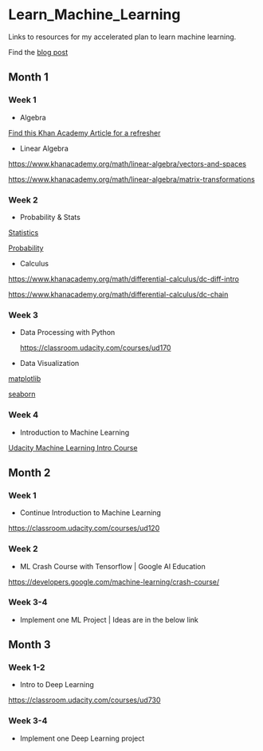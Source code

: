 # Learn_Machine_Learning
Links to resources for my accelerated plan to learn machine learning.

Find the [blog post](https://intellipy.com/learn-machine-learning-in-three-months/)
## Month 1
### Week 1
- Algebra

[Find this Khan Academy Article for a refresher](https://www.khanacademy.org/math/cc-sixth-grade-math/cc-6th-expressions-and-variables/cc-6th-evaluating-expressions/a/terms-factors-and-coefficients-review)
- Linear Algebra

https://www.khanacademy.org/math/linear-algebra/vectors-and-spaces

https://www.khanacademy.org/math/linear-algebra/matrix-transformations
### Week 2
- Probability & Stats

[Statistics](https://classroom.udacity.com/courses/ud827)

[Probability](https://www.khanacademy.org/math/statistics-probability/probability-library)
- Calculus

https://www.khanacademy.org/math/differential-calculus/dc-diff-intro

https://www.khanacademy.org/math/differential-calculus/dc-chain
### Week 3
- Data Processing with Python

  https://classroom.udacity.com/courses/ud170
- Data Visualization

[matplotlib](https://matplotlib.org/)

[seaborn](https://seaborn.pydata.org/generated/seaborn.heatmap.html)
### Week 4
- Introduction to Machine Learning

[Udacity Machine Learning Intro Course](https://classroom.udacity.com/courses/ud120)
## Month 2
### Week 1
- Continue Introduction to Machine Learning

https://classroom.udacity.com/courses/ud120
### Week 2
- ML Crash Course with Tensorflow | Google AI Education

https://developers.google.com/machine-learning/crash-course/
### Week 3-4
- Implement one ML Project | Ideas are in the below link
## Month 3
### Week 1-2
- Intro to Deep Learning

https://classroom.udacity.com/courses/ud730
### Week 3-4
- Implement one Deep Learning project
